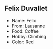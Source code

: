 ## Felix Duvallet

 - Name: Felix
 - From: Lausanne
 - Food: Coffee
 - Hobby: Climbing
 - Color: Red
